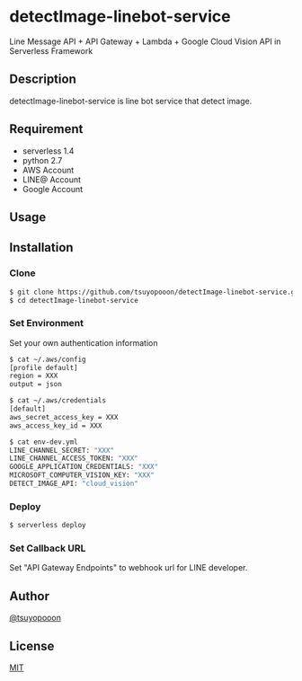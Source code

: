 # detectImage-linebot-service
Line Message API + API Gateway + Lambda + Google Cloud Vision API in Serverless Framework

## Description

detectImage-linebot-service is line bot service that detect image.


## Requirement

- serverless 1.4
- python 2.7
- AWS Account
- LINE@ Account
- Google Account

## Usage

## Installation

### Clone

```bash
$ git clone https://github.com/tsuyopooon/detectImage-linebot-service.git ./detectImage-linebot-service
$ cd detectImage-linebot-service
```

### Set Environment

Set your own authentication information

```bash
$ cat ~/.aws/config
[profile default]
region = XXX
output = json

$ cat ~/.aws/credentials
[default]
aws_secret_access_key = XXX
aws_access_key_id = XXX

$ cat env-dev.yml
LINE_CHANNEL_SECRET: "XXX"
LINE_CHANNEL_ACCESS_TOKEN: "XXX"
GOOGLE_APPLICATION_CREDENTIALS: "XXX"
MICROSOFT_COMPUTER_VISION_KEY: "XXX"
DETECT_IMAGE_API: "cloud_vision"
```

### Deploy

```bash
$ serverless deploy
```

### Set Callback URL

Set "API Gateway Endpoints" to webhook url for LINE developer.

## Author

[@tsuyopooon](https://github.com/tsuyopooon)

## License

[MIT](https://github.com/tsuyopooon/detectImage-linebot-service/blob/master/LICENSE)